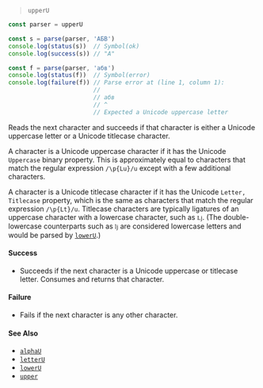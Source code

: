 <!--
 Copyright (c) 2020 Thomas J. Otterson
 
 This software is released under the MIT License.
 https://opensource.org/licenses/MIT
-->

> `upperU`

```javascript
const parser = upperU

const s = parse(parser, 'АБВ')
console.log(status(s))  // Symbol(ok)
console.log(success(s)) // "A"

const f = parse(parser, 'абв')
console.log(status(f))  // Symbol(error)
console.log(failure(f)) // Parse error at (line 1, column 1):
                        //
                        // абв
                        // ^
                        // Expected a Unicode uppercase letter
```

Reads the next character and succeeds if that character is either a Unicode uppercase letter or a Unicode titlecase character.

A character is a Unicode uppercase character if it has the Unicode `Uppercase` binary property. This is approximately equal to characters that match the regular expression `/\p{Lu}/u` except with a few additional characters.

A character is a Unicode titlecase character if it has the Unicode `Letter, Titlecase` property, which is the same as characters that match the regular expression `/\p{Lt}/u`. Titlecase characters are typically ligatures of an uppercase character with a lowercase character, such as `ǈ`. (The double-lowercase counterparts such as `ǉ` are considered lowercase letters and would be parsed by [`lowerU`](loweru.md).)

#### Success

* Succeeds if the next character is a Unicode uppercase or titlecase letter. Consumes and returns that character.

#### Failure

* Fails if the next character is any other character.

#### See Also

* [`alphaU`](alphau.md)
* [`letterU`](letteru.md)
* [`lowerU`](loweru.md)
* [`upper`](upper.md)
